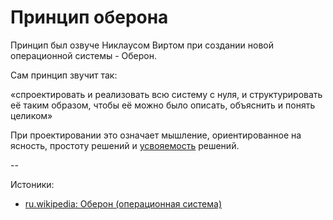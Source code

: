 # Принцип оберона

Принцип был озвуче Никлаусом Виртом при создании новой операционной системы - Оберон.

Сам принцип звучит так:

«спроектировать и реализовать всю систему с нуля, и структурировать её таким образом, чтобы её можно было описать, объяснить и понять целиком»

При проектировании это означает мышление, ориентированное на ясность, простоту решений и [усвояемость](cognitive-comprehensibility.md) решений.


--

Истоники:

- [ru.wikipedia: Оберон (операционная система)](https://ru.wikipedia.org/wiki/Оберон_(операционная_система))
